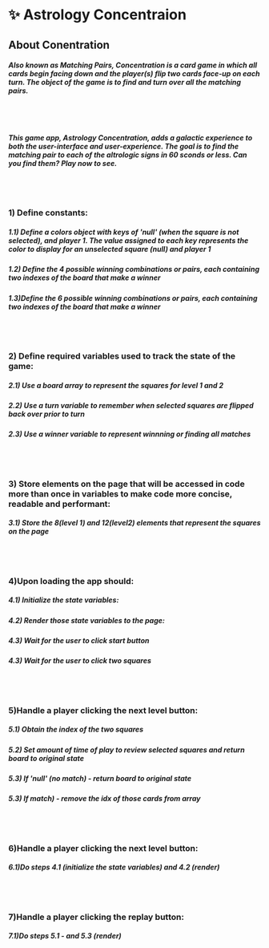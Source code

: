 # ✨ Astrology Concentraion 
## About Conentration
##### Also known as Matching Pairs, Concentration is a card game in which all cards begin facing down and the player(s) flip two cards face-up on each turn. The object of the game is to find and turn over all the matching pairs.
<br></br>

##### This game app, Astrology Concentration, adds a galactic experience to both the user-interface and user-experience. The goal is to find the matching pair to each of the altrologic signs in 60 sconds or less. Can you find them? Play now to see.
<br></br>

### 1) Define constants:
##### 1.1) Define a colors object with keys of 'null' (when the square is not selected), and player 1. The value assigned to each key represents the color to display for an unselected square (null) and player 1
<p></p>

##### 1.2) Define the 4 possible winning combinations or pairs, each containing two indexes of the board that make a winner
<p></p>

##### 1.3)Define the 6 possible winning combinations or pairs, each containing two indexes of the board that make a winner
<br></br>

### 2) Define required variables used to track the state of the game:

##### 2.1) Use a board array to represent the squares for level 1 and 2
##### 2.2) Use a turn variable to remember when selected squares are flipped back over prior to turn
##### 2.3) Use a winner variable to represent winnning or finding all matches
<br></br>

### 3) Store elements on the page that will be accessed in code more than once in variables to make code more concise, readable and performant:
##### 3.1) Store the 8(level 1) and 12(level2) elements that represent the squares on the page
<br></br>

### 4)Upon loading the app should:</h4>
##### 4.1) Initialize the state variables:
##### 4.2) Render those state variables to the page:
##### 4.3) Wait for the user to click start button
##### 4.3) Wait for the user to click two squares
<br></br>

### 5)Handle a player clicking the next level button:
##### 5.1) Obtain the index of the two squares
##### 5.2) Set amount of time of play to review selected squares and return board to original state 
##### 5.3) If 'null' (no match) - return board to original state 
##### 5.3) If match) - remove the idx of those cards from array
<br></br> 

### 6)Handle a player clicking the next level button:
##### 6.1)Do steps 4.1 (initialize the state variables) and 4.2 (render)
<br></br> 

### 7)Handle a player clicking the replay button:
##### 7.1)Do steps 5.1 - and 5.3 (render)